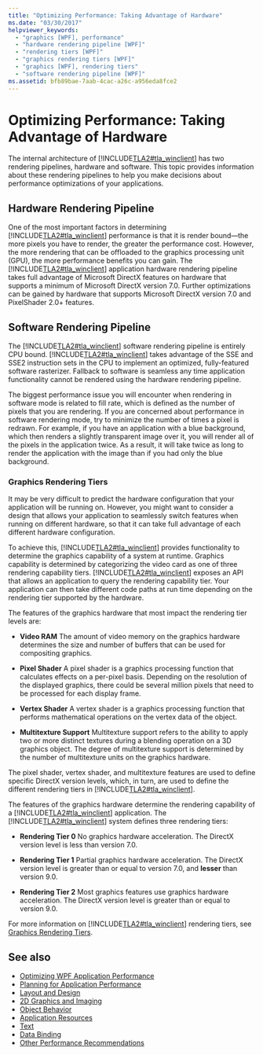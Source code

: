```yaml
---
title: "Optimizing Performance: Taking Advantage of Hardware"
ms.date: "03/30/2017"
helpviewer_keywords: 
  - "graphics [WPF], performance"
  - "hardware rendering pipeline [WPF]"
  - "rendering tiers [WPF]"
  - "graphics rendering tiers [WPF]"
  - "graphics [WPF], rendering tiers"
  - "software rendering pipeline [WPF]"
ms.assetid: bfb89bae-7aab-4cac-a26c-a956eda8fce2
---
```

# Optimizing Performance: Taking Advantage of Hardware
The internal architecture of [!INCLUDE[TLA2#tla_winclient](../../../includes/tla2sharptla-winclient-md.md)] has two rendering pipelines, hardware and software. This topic provides information about these rendering pipelines to help you make decisions about performance optimizations of your applications.  
  
## Hardware Rendering Pipeline  
 One of the most important factors in determining [!INCLUDE[TLA2#tla_winclient](../../../includes/tla2sharptla-winclient-md.md)] performance is that it is render bound—the more pixels you have to render, the greater the performance cost. However, the more rendering that can be offloaded to the graphics processing unit (GPU), the more performance benefits you can gain. The [!INCLUDE[TLA2#tla_winclient](../../../includes/tla2sharptla-winclient-md.md)] application hardware rendering pipeline takes full advantage of Microsoft DirectX features on hardware that supports a minimum of Microsoft DirectX version 7.0. Further optimizations can be gained by hardware that supports Microsoft DirectX version 7.0 and PixelShader 2.0+ features.  
  
## Software Rendering Pipeline  
 The [!INCLUDE[TLA2#tla_winclient](../../../includes/tla2sharptla-winclient-md.md)] software rendering pipeline is entirely CPU bound. [!INCLUDE[TLA2#tla_winclient](../../../includes/tla2sharptla-winclient-md.md)] takes advantage of the SSE and SSE2 instruction sets in the CPU to implement an optimized, fully-featured software rasterizer. Fallback to software is seamless any time application functionality cannot be rendered using the hardware rendering pipeline.  
  
 The biggest performance issue you will encounter when rendering in software mode is related to fill rate, which is defined as the number of pixels that you are rendering. If you are concerned about performance in software rendering mode, try to minimize the number of times a pixel is redrawn. For example, if you have an application with a blue background, which then renders a slightly transparent image over it, you will render all of the pixels in the application twice. As a result, it will take twice as long to render the application with the image than if you had only the blue background.  
  
### Graphics Rendering Tiers  
 It may be very difficult to predict the hardware configuration that your application will be running on. However, you might want to consider a design that allows your application to seamlessly switch features when running on different hardware, so that it can take full advantage of each different hardware configuration.  
  
 To achieve this, [!INCLUDE[TLA2#tla_winclient](../../../includes/tla2sharptla-winclient-md.md)] provides functionality to determine the graphics capability of a system at runtime. Graphics capability is determined by categorizing the video card as one of three rendering capability tiers. [!INCLUDE[TLA2#tla_winclient](../../../includes/tla2sharptla-winclient-md.md)] exposes an API that allows an application to query the rendering capability tier. Your application can then take different code paths at run time depending on the rendering tier supported by the hardware.  
  
 The features of the graphics hardware that most impact the rendering tier levels are:  
  
- **Video RAM** The amount of video memory on the graphics hardware determines the size and number of buffers that can be used for compositing graphics.  
  
- **Pixel Shader** A pixel shader is a graphics processing function that calculates effects on a per-pixel basis. Depending on the resolution of the displayed graphics, there could be several million pixels that need to be processed for each display frame.  
  
- **Vertex Shader** A vertex shader is a graphics processing function that performs mathematical operations on the vertex data of the object.  
  
- **Multitexture Support** Multitexture support refers to the ability to apply two or more distinct textures during a blending operation on a 3D graphics object. The degree of multitexture support is determined by the number of multitexture units on the graphics hardware.  
  
 The pixel shader, vertex shader, and multitexture features are used to define specific DirectX version levels, which, in turn, are used to define the different rendering tiers in [!INCLUDE[TLA2#tla_winclient](../../../includes/tla2sharptla-winclient-md.md)].  
  
 The features of the graphics hardware determine the rendering capability of a [!INCLUDE[TLA2#tla_winclient](../../../includes/tla2sharptla-winclient-md.md)] application. The [!INCLUDE[TLA2#tla_winclient](../../../includes/tla2sharptla-winclient-md.md)] system defines three rendering tiers:  
  
- **Rendering Tier 0** No graphics hardware acceleration. The DirectX version level is less than version 7.0.  
  
- **Rendering Tier 1** Partial graphics hardware acceleration. The DirectX version level is greater than or equal to version 7.0, and **lesser** than version 9.0.  
  
- **Rendering Tier 2** Most graphics features use graphics hardware acceleration. The DirectX version level is greater than or equal to version 9.0.  
  
 For more information on [!INCLUDE[TLA2#tla_winclient](../../../includes/tla2sharptla-winclient-md.md)] rendering tiers, see [Graphics Rendering Tiers](graphics-rendering-tiers.md).  
  
## See also

- [Optimizing WPF Application Performance](optimizing-wpf-application-performance.md)
- [Planning for Application Performance](planning-for-application-performance.md)
- [Layout and Design](optimizing-performance-layout-and-design.md)
- [2D Graphics and Imaging](optimizing-performance-2d-graphics-and-imaging.md)
- [Object Behavior](optimizing-performance-object-behavior.md)
- [Application Resources](optimizing-performance-application-resources.md)
- [Text](optimizing-performance-text.md)
- [Data Binding](optimizing-performance-data-binding.md)
- [Other Performance Recommendations](optimizing-performance-other-recommendations.md)
